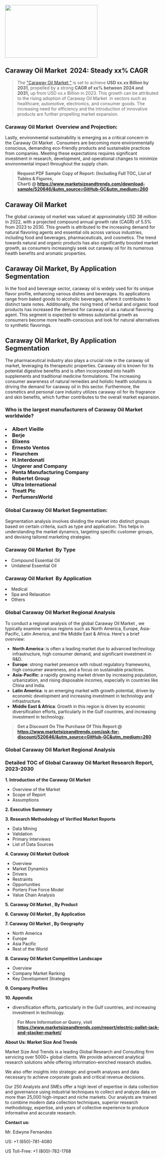 <p><img class="alignnone size-medium wp-image-20088" src="https://ffe5etoiles.com/wp-content/uploads/2024/12/MST1-300x171.png" alt="" width="300" height="171" /></p><h2 id="ember46" class="ember-view reader-text-block__heading-2">Caraway Oil Market &nbsp;2024: Steady&nbsp;xx% CAGR</h2><blockquote id="ember47" class="ember-view reader-text-block__blockquote">The&nbsp;<a class="app-aware-link " href="https://www.marketsizeandtrends.com/download-sample/520646/&utm_source=GitHub-GC&utm_medium=260" target="_blank" data-test-app-aware-link="">"Caraway Oil Market "</a>&nbsp;is set to achieve&nbsp;<strong>USD&nbsp;xx.xx&nbsp;Billion by 2031,</strong>&nbsp;propelled by a strong&nbsp;<strong>CAGR of&nbsp;xx% between 2024 and 2031,</strong>&nbsp;up from USD xx.x Billion in 2023. This growth can be attributed to the rising adoption of&nbsp;Caraway Oil Market &nbsp;in sectors such as healthcare, automotive, electronics, and consumer goods. The increasing need for efficiency and the introduction of innovative products are further propelling market expansion.</blockquote><h3 id="ember48" class="ember-view reader-text-block__heading-3">Caraway Oil Market &nbsp;Overview and Projection:</h3><p id="ember49" class="ember-view reader-text-block__paragraph">Lastly, environmental sustainability is emerging as a critical concern in the&nbsp;Caraway Oil Market . Consumers are becoming more environmentally conscious, demanding eco-friendly products and sustainable practices from companies. Meeting these expectations requires significant investment in research, development, and operational changes to minimize environmental impact throughout the supply chain.</p><blockquote id="ember50" class="ember-view reader-text-block__blockquote"><strong>Request PDF Sample Copy of Report: (Including Full TOC, List of Tables &amp; Figures, Chart)&nbsp;@&nbsp;<strong><a href="https://www.marketsizeandtrends.com/download-sample/520646/&utm_source=GitHub-GC&utm_medium=260" target="_blank">https://www.marketsizeandtrends.com/download-sample/520646/&utm_source=GitHub-GC&utm_medium=260</a></strong></strong></blockquote><h3 class=""> <h2>Caraway Oil Market</h2><p>The global caraway oil market was valued at approximately USD 38 million in 2022, with a projected compound annual growth rate (CAGR) of 5.5% from 2023 to 2030. This growth is attributed to the increasing demand for natural flavoring agents and essential oils across various industries, including food and beverages, pharmaceuticals, and cosmetics. The trend towards natural and organic products has also significantly boosted market growth, as consumers increasingly seek out caraway oil for its numerous health benefits and aromatic properties.</p><h2>Caraway Oil Market, By Application Segmentation</h2><p>In the food and beverage sector, caraway oil is widely used for its unique flavor profile, enhancing various dishes and beverages. Its applications range from baked goods to alcoholic beverages, where it contributes to distinct taste notes. Additionally, the rising trend of herbal and organic food products has increased the demand for caraway oil as a natural flavoring agent. This segment is expected to witness substantial growth as consumers become more health-conscious and look for natural alternatives to synthetic flavorings.</p><h2>Caraway Oil Market, By Application Segmentation</h2><p>The pharmaceutical industry also plays a crucial role in the caraway oil market, leveraging its therapeutic properties. Caraway oil is known for its potential digestive benefits and is often incorporated into health supplements and traditional medicine formulations. The increasing consumer awareness of natural remedies and holistic health solutions is driving the demand for caraway oil in this sector. Furthermore, the cosmetics and personal care industry utilizes caraway oil for its fragrance and skin benefits, which further contributes to the overall market expansion.</p></h3><h3 id="" class="">Who is the largest manufacturers of&nbsp;Caraway Oil Market worldwide?</h3><h3 class=""></Li><Li>Albert Vieille</Li><Li> Berje</Li><Li> Elixens</Li><Li> Ernesto Ventos</Li><Li> Fleurchem</Li><Li> H.Interdonati</Li><Li> Ungerer and Company</Li><Li> Penta Manufacturing Company</Li><Li> Robertet Group</Li><Li> Ultra International</Li><Li> Treatt Plc</Li><Li> PerfumersWorld</h3><h3 id="ember53" class="ember-view reader-text-block__heading-3">Global&nbsp;Caraway Oil Market Segmentation:</h3><p id="ember54" class="ember-view reader-text-block__paragraph">Segmentation analysis involves dividing the market into distinct groups based on certain criteria, such as type and application. This helps in understanding the market dynamics, targeting specific customer groups, and devising tailored marketing strategies.</p><h3 id="" class="">Caraway Oil Market &nbsp;By Type</h3><p></Li><Li>Compound Essential Oil</Li><Li> Unilateral Essential Oil</p><h3 id="" class="">Caraway Oil Market &nbsp;By Application</h3><p class=""></Li><Li>Medical</Li><Li> Spa and Relaxation</Li><Li> Others</p><h3 id="ember62" class="ember-view reader-text-block__heading-3">Global Caraway Oil Market Regional Analysis</h3><p id="ember63" class="ember-view reader-text-block__paragraph">To conduct a regional analysis of the global Caraway Oil Market , we typically examine various regions such as North America, Europe, Asia-Pacific, Latin America, and the Middle East &amp; Africa. Here's a brief overview:</p><ul><li><strong>North America</strong>: is often a leading market due to advanced technology infrastructure, high consumer demand, and significant investment in R&amp;D.</li><li><strong>Europe</strong>: strong market presence with robust regulatory frameworks, high consumer awareness, and a focus on sustainable practices.</li><li><strong>Asia-Pacific</strong>: a rapidly growing market driven by increasing population, urbanization, and rising disposable incomes, especially in countries like China and India.</li><li><strong>Latin America</strong>: is an emerging market with growth potential, driven by economic development and increasing investment in technology and infrastructure.</li><li><strong>Middle East &amp; Africa</strong>: Growth in this region is driven by economic diversification efforts, particularly in the Gulf countries, and increasing investment in technology.</li></ul><blockquote id="ember61" class="ember-view reader-text-block__blockquote"><strong>Get a Discount On The Purchase Of This Report @ <strong><a href="https://html-cleaner.com/" target="">https://www.marketsizeandtrends.com/ask-for-discount/520646/&utm_source=GitHub-GC&utm_medium=260</a></strong></strong></blockquote><h3 id="ember62" class="ember-view reader-text-block__heading-3">Global Caraway Oil Market Regional Analysis</h3><h3 id="" class="">Detailed TOC of Global Caraway Oil Market Research Report, 2023-2030</h3><p id="" class=""><strong>1. Introduction of the Caraway Oil Market </strong></p><ul><li>Overview of the Market</li><li>Scope of Report</li><li>Assumptions</li></ul><p id="" class=""><strong>2. Executive Summary</strong></p><p id="" class=""><strong>3. Research Methodology of Verified Market Reports</strong></p><ul><li>Data Mining</li><li>Validation</li><li>Primary Interviews</li><li>List of Data Sources</li></ul><p id="" class=""><strong>4. Caraway Oil Market Outlook</strong></p><ul><li>Overview</li><li>Market Dynamics</li><li>Drivers</li><li>Restraints</li><li>Opportunities</li><li>Porters Five Force Model</li><li>Value Chain Analysis</li></ul><p id="" class=""><strong>5. Caraway Oil Market , By Product</strong></p><p id="" class=""><strong>6. Caraway Oil Market , By Application</strong></p><p id="" class=""><strong>7. Caraway Oil Market , By Geography</strong></p><ul><li>North America</li><li>Europe</li><li>Asia Pacific</li><li>Rest of the World</li></ul><p id="" class=""><strong>8. Caraway Oil Market Competitive Landscape</strong></p><ul><li>Overview</li><li>Company Market Ranking</li><li>Key Development Strategies</li></ul><p id="" class=""><strong>9. Company Profiles</strong></p><p id="" class=""><strong>10. Appendix</strong></p><ul><li>diversification efforts, particularly in the Gulf countries, and increasing investment in technology.</li></ul><blockquote id="ember65" class="ember-view reader-text-block__blockquote"><strong>For More Information or Query, visit <strong><strong><a href="https://html-cleaner.com/" target="">https://www.marketsizeandtrends.com/report/electric-pallet-jack-and-stacker-market/</a></strong></strong></strong></blockquote><p id="" class=""><strong>About Us: Market Size And Trends</strong></p><p id="" class="">Market Size And Trends is a leading Global Research and Consulting firm servicing over 5000+ global clients. We provide advanced analytical research solutions while offering information-enriched research studies.</p><p id="" class="">We also offer insights into strategic and growth analyses and data necessary to achieve corporate goals and critical revenue decisions.</p><p id="" class="">Our 250 Analysts and SMEs offer a high level of expertise in data collection and governance using industrial techniques to collect and analyze data on more than 25,000 high-impact and niche markets. Our analysts are trained to combine modern data collection techniques, superior research methodology, expertise, and years of collective experience to produce informative and accurate research.</p><p id="" class=""><strong>Contact us:</strong></p><p id="" class="">Mr. Edwyne Fernandes</p><p id="" class="">US: +1 (650)-781-4080</p><p id="" class="">US Toll-Free: +1 (800)-782-1768</p>
